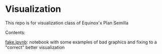 # Visualization

This repo is for visualization class of Equinox'x Plan Semilla

Contents:

[fake.ipynb](fake.ipynb): notebook with some examples of bad graphics and fixing to a "correct" better visualization